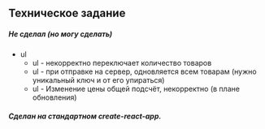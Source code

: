 ## Техническое задание

##### Не сделал (но могу сделать)
+ ul
  + ul - некорректно переключает количество товаров
  + ul - при отправке на сервер, одновляется всем товарам (нужно уникальный ключ и от его упираться)
  + ul - Изменение цены общей подсчёт, некорректно (в плане обновления)
  
##### Сделан на стандартном create-react-app.